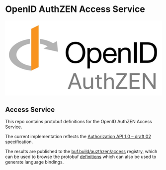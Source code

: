 # OpenID AuthZEN Access Service

![OpenID AuthZEN](https://github.com/authzen/art/blob/main/logo/logo-rect.png)

## Access Service

This repo contains protobuf definitions for the OpenID AuthZEN Access Service.

The current implementation reflects the [Authorization API 1.0 – draft 02](https://openid.github.io/authzen/) specification.

The results are published to the [buf.build/auzthzen/access](https://buf.build/authzen/access) registry, which can be used to browse the protobuf [definitions](https://buf.build/authzen/access/docs/v0.1.0-02:authzen.access.v1) which can also be used to generate language bindings.

